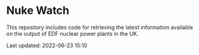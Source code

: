 # Nuke Watch

This repository includes code for retrieving the latest information available on the output of EDF nuclear power plants in the UK.

Last updated: 2022-06-23 15:10